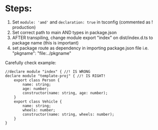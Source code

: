 # Steps:
1. Set ```module: 'amd'``` and ```declaration: true``` in tsconfig (commented as ! production)
2. Set correct path to main AND types in package.json
3. AFTER transpiling, change module export "index" on dist/index.d.ts to package name (this is important)
4. set package route as dependency in importing package.json file i.e. "pkgname": "file:../pkgname"

Carefully check example:

```
//declare module "index" { //! IS WRONG
declare module "template-proj" { //! IS RIGHT!
    export class Person {
        name: string;
        age: number;
        constructor(name: string, age: number);
    }
    export class Vehicle {
        name: string;
        wheels: number;
        constructor(name: string, wheels: number);
    }
}

```